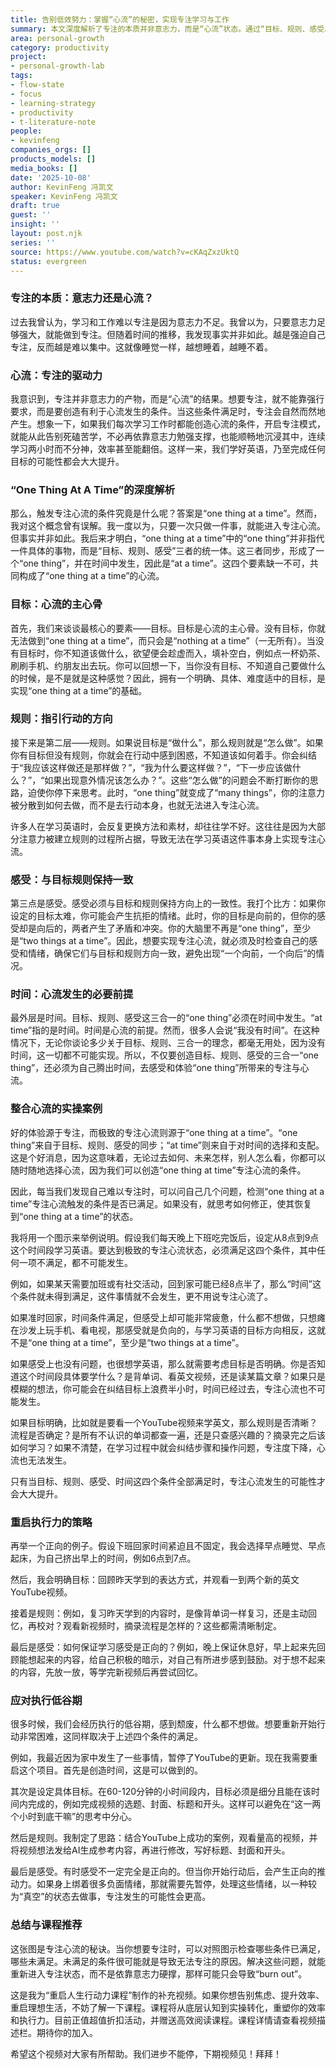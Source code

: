 ```yaml
---
title: 告别低效努力：掌握“心流”的秘密，实现专注学习与工作
summary: 本文深度解析了专注的本质并非意志力，而是“心流”状态。通过“目标、规则、感受、时间”四要素的同步，即“one thing at a time”，可以创造专注条件，大幅提升学习工作效率。文章以正反案例详细阐释了如何触发和维持心流，并提供了重启执行力的实用方法。
area: personal-growth
category: productivity
project:
- personal-growth-lab
tags:
- flow-state
- focus
- learning-strategy
- productivity
- t-literature-note
people:
- kevinfeng
companies_orgs: []
products_models: []
media_books: []
date: '2025-10-08'
author: KevinFeng 冯凯文
speaker: KevinFeng 冯凯文
draft: true
guest: ''
insight: ''
layout: post.njk
series: ''
source: https://www.youtube.com/watch?v=cKAqZxzUktQ
status: evergreen
---
```

### 专注的本质：意志力还是心流？

过去我曾认为，学习和工作难以专注是因为意志力不足。我曾以为，只要意志力足够强大，就能做到专注。但随着时间的推移，我发现事实并非如此。越是强迫自己专注，反而越是难以集中。这就像睡觉一样，越想睡着，越睡不着。

### 心流：专注的驱动力

我意识到，专注并非意志力的产物，而是“心流”的结果。想要专注，就不能靠强行要求，而是要创造有利于心流发生的条件。当这些条件满足时，专注会自然而然地产生。想象一下，如果我们每次学习工作时都能创造心流的条件，开启专注模式，就能从此告别死磕苦学，不必再依靠意志力勉强支撑，也能顺畅地沉浸其中，连续学习两小时而不分神，效率甚至能翻倍。这样一来，我们学好英语，乃至完成任何目标的可能性都会大大提升。

### “One Thing At A Time”的深度解析

那么，触发专注心流的条件究竟是什么呢？答案是“one thing at a time”。然而，我对这个概念曾有误解。我一度以为，只要一次只做一件事，就能进入专注心流。但事实并非如此。我后来才明白，“one thing at a time”中的“one thing”并非指代一件具体的事物，而是“目标、规则、感受”三者的统一体。这三者同步，形成了一个“one thing”，并在时间中发生，因此是“at a time”。这四个要素缺一不可，共同构成了“one thing at a time”的心流。

### 目标：心流的主心骨

首先，我们来谈谈最核心的要素——目标。目标是心流的主心骨。没有目标，你就无法做到“one thing at a time”，而只会是“nothing at a time”（一无所有）。当没有目标时，你不知道该做什么，欲望便会趁虚而入，填补空白，例如点一杯奶茶、刷刷手机、约朋友出去玩。你可以回想一下，当你没有目标、不知道自己要做什么的时候，是不是就是这种感觉？因此，拥有一个明确、具体、难度适中的目标，是实现“one thing at a time”的基础。

### 规则：指引行动的方向

接下来是第二层——规则。如果说目标是“做什么”，那么规则就是“怎么做”。如果你有目标但没有规则，你就会在行动中感到困惑，不知道该如何着手。你会纠结于“我应该这样做还是那样做？”，“我为什么要这样做？”，“下一步应该做什么？”，“如果出现意外情况该怎么办？”。这些“怎么做”的问题会不断打断你的思路，迫使你停下来思考。此时，“one thing”就变成了“many things”，你的注意力被分散到如何去做，而不是去行动本身，也就无法进入专注心流。

许多人在学习英语时，会反复更换方法和素材，却往往学不好。这往往是因为大部分注意力被建立规则的过程所占据，导致无法在学习英语这件事本身上实现专注心流。

### 感受：与目标规则保持一致

第三点是感受。感受必须与目标和规则保持方向上的一致性。我打个比方：如果你设定的目标太难，你可能会产生抗拒的情绪。此时，你的目标是向前的，但你的感受却是向后的，两者产生了矛盾和冲突。你的大脑里不再是“one thing”，至少是“two things at a time”。因此，想要实现专注心流，就必须及时检查自己的感受和情绪，确保它们与目标和规则方向一致，避免出现“一个向前，一个向后”的情况。

### 时间：心流发生的必要前提

最外层是时间。目标、规则、感受这三合一的“one thing”必须在时间中发生。“at time”指的是时间。时间是心流的前提。然而，很多人会说“我没有时间”。在这种情况下，无论你谈论多少关于目标、规则、三合一的理念，都毫无用处，因为没有时间，这一切都不可能实现。所以，不仅要创造目标、规则、感受的三合一“one thing”，还必须为自己腾出时间，去感受和体验“one thing”所带来的专注与心流。

### 整合心流的实操案例

好的体验源于专注，而极致的专注心流则源于“one thing at a time”。“one thing”来自于目标、规则、感受的同步；“at time”则来自于对时间的选择和支配。这是个好消息，因为这意味着，无论过去如何、未来怎样，别人怎么看，你都可以随时随地选择心流，因为我们可以创造“one thing at time”专注心流的条件。

因此，每当我们发现自己难以专注时，可以问自己几个问题，检测“one thing at a time”专注心流触发的条件是否已满足。如果没有，就思考如何修正，使其恢复到“one thing at a time”的状态。

我将用一个图示来举例说明。假设我们每天晚上下班吃完饭后，设定从8点到9点这个时间段学习英语。要达到极致的专注心流状态，必须满足这四个条件，其中任何一项不满足，都不可能发生。

例如，如果某天需要加班或有社交活动，回到家可能已经8点半了，那么“时间”这个条件就未得到满足，这件事情就不会发生，更不用说专注心流了。

如果准时回家，时间条件满足，但感受上却可能非常疲惫，什么都不想做，只想瘫在沙发上玩手机、看电视，那感受就是负向的，与学习英语的目标方向相反，这就不是“one thing at a time”，至少是“two things at a time”。

如果感受上也没有问题，也很想学英语，那么就需要考虑目标是否明确。你是否知道这个时间段具体要学什么？是背单词、看英文视频，还是读某篇文章？如果只是模糊的想法，你可能会在纠结目标上浪费半小时，时间已经过去，专注心流也不可能发生。

如果目标明确，比如就是要看一个YouTube视频来学英文，那么规则是否清晰？流程是否确定？是所有不认识的单词都查一遍，还是只查感兴趣的？摘录完之后该如何学习？如果不清楚，在学习过程中就会纠结步骤和操作问题，专注度下降，心流也无法发生。

只有当目标、规则、感受、时间这四个条件全部满足时，专注心流发生的可能性才会大大提升。

### 重启执行力的策略

再举一个正向的例子。假设下班回家时间紧迫且不固定，我会选择早点睡觉、早点起床，为自己挤出早上的时间，例如6点到7点。

然后，我会明确目标：回顾昨天学到的表达方式，并观看一到两个新的英文YouTube视频。

接着是规则：例如，复习昨天学到的内容时，是像背单词一样复习，还是主动回忆，再校对？观看新视频时，摘录流程是怎样的？这些都需清晰制定。

最后是感受：如何保证学习感受是正向的？例如，晚上保证休息好，早上起来先回顾能想起来的内容，给自己积极的暗示，对自己有所进步感到鼓励。对于想不起来的内容，先放一放，等学完新视频后再尝试回忆。

### 应对执行低谷期

很多时候，我们会经历执行的低谷期，感到颓废，什么都不想做。想要重新开始行动非常困难，这同样取决于上述四个条件的满足。

例如，我最近因为家中发生了一些事情，暂停了YouTube的更新。现在我需要重启这个项目。首先是创造时间，这是可以做到的。

其次是设定具体目标。在60-120分钟的小时间段内，目标必须是细分且能在该时间内完成的，例如完成视频的选题、封面、标题和开头。这样可以避免在“这一两个小时到底干嘛”的思考中分心。

然后是规则。我制定了思路：结合YouTube上成功的案例，观看量高的视频，并将视频想法发给AI生成参考内容，再进行修改，写好标题、封面和开头。

最后是感受。有时感受不一定完全是正向的。但当你开始行动后，会产生正向的推动力。如果身上绑着很多负面情绪，那就需要先暂停，处理这些情绪，以一种较为“真空”的状态去做事，专注发生的可能性会更高。

### 总结与课程推荐

这张图是专注心流的秘诀。当你想要专注时，可以对照图示检查哪些条件已满足，哪些未满足。未满足的条件很可能就是导致无法专注的原因。解决这些问题，就能重新进入专注状态，而不是依靠意志力硬撑，那样可能只会导致“burn out”。

这是我为“重启人生行动力课程”制作的补充视频。如果你想告别焦虑、提升效率、重启理想生活，不妨了解一下课程。课程将从底层认知到实操转化，重塑你的效率和执行力。目前正值超值折扣活动，并赠送高效阅读课程。课程详情请查看视频描述栏。期待你的加入。

希望这个视频对大家有所帮助。我们进步不能停，下期视频见！拜拜！